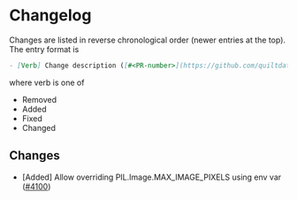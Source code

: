 # Changelog

Changes are listed in reverse chronological order (newer entries at the top).
The entry format is

```markdown
- [Verb] Change description ([#<PR-number>](https://github.com/quiltdata/quilt/pull/<PR-number>))
```

where verb is one of

- Removed
- Added
- Fixed
- Changed

## Changes

- [Added] Allow overriding PIL.Image.MAX_IMAGE_PIXELS using env var ([#4100](https://github.com/quiltdata/quilt/pull/4100))
